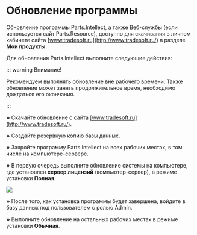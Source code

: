 # Обновление программы

Обновление программы Parts.Intellect, а также Веб-службы (если используется сайт Parts.Resource), доступно для скачивания в личном кабинете сайта [www.tradesoft.ru](http://www.tradesoft.ru/) в разделе **Мои продукты**.

Для обновления Parts.Intellect выполните следующие действия:

::: warning Внимание!

Рекомендуем выполнять обновление вне рабочего времени. Также обновление может занять продолжительное время, необходимо дождаться его окончания.

:::

**»** Скачайте обновление с сайта [www.tradesoft.ru](http://www.tradesoft.ru/).

**»** Создайте резервную копию базы данных.

**»** Закройте программу Parts.Intellect на всех рабочих местах, в том числе на компьютере-сервере.

**»** В первую очередь выполните обновление системы на компьютере, где установлен **сервер лицензий** (компьютер-сервер), в режиме установки **Полная**.

![](Aspose.Words.6f13226c-9016-4dda-be57-653ed66d987a.030.png)

**»** После того, как установка программы будет завершена, войдите в базу данных под пользователем с ролью Admin.

**»** Выполните обновление на остальных рабочих местах в режиме установки **Обычная**.